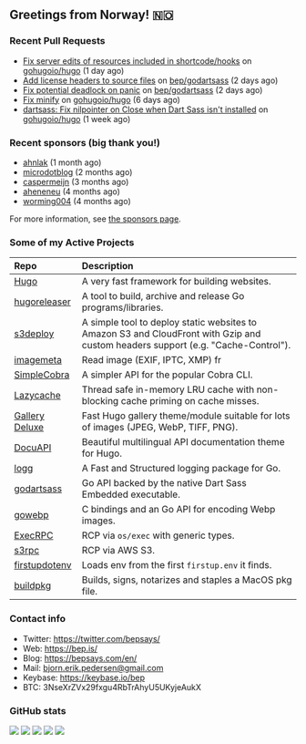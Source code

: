 ## Greetings from Norway! 🇳🇴

### Recent Pull Requests

- [Fix server edits of resources included in shortcode/hooks](https://github.com/gohugoio/hugo/pull/13094) on [gohugoio/hugo](https://github.com/gohugoio/hugo) (1 day ago)
- [Add license headers to source files](https://github.com/bep/godartsass/pull/33) on [bep/godartsass](https://github.com/bep/godartsass) (2 days ago)
- [Fix potential deadlock on  panic](https://github.com/bep/godartsass/pull/32) on [bep/godartsass](https://github.com/bep/godartsass) (2 days ago)
- [Fix minify](https://github.com/gohugoio/hugo/pull/13083) on [gohugoio/hugo](https://github.com/gohugoio/hugo) (6 days ago)
- [dartsass: Fix nilpointer on Close when Dart Sass isn&#39;t installed](https://github.com/gohugoio/hugo/pull/13077) on [gohugoio/hugo](https://github.com/gohugoio/hugo) (1 week ago)

### Recent sponsors (big thank you!)

- [ahnlak](https://github.com/ahnlak) (1 month ago)
- [microdotblog](https://github.com/microdotblog) (2 months ago)
- [caspermeijn](https://github.com/caspermeijn) (3 months ago)
- [aheneneu](https://github.com/aheneneu) (4 months ago)
- [worming004](https://github.com/worming004) (4 months ago)

For more information, see [the sponsors page](https://github.com/sponsors/bep/).

### Some of my Active Projects

| Repo  | Description |
| :---------------------------------------- | :------------------------------------------- |
| [Hugo](https://github.com/gohugoio/hugo)|A very fast framework for building websites. |
| [hugoreleaser](https://github.com/gohugoio/hugoreleaser)| A tool to build, archive and release Go programs/libraries.  |
| [s3deploy](https://github.com/bep/s3deploy)| A simple tool to deploy static websites to Amazon S3 and CloudFront with Gzip and custom headers support (e.g. "Cache-Control").|
| [imagemeta](https://github.com/bep/imagemeta)| Read image (EXIF, IPTC, XMP) fr|
| [SimpleCobra](https://github.com/bep/simplecobra)|A simpler API for the popular Cobra CLI.|
| [Lazycache](https://github.com/bep/lazycache)| Thread safe in-memory LRU cache with non-blocking cache priming on cache misses.  |
| [Gallery Deluxe](https://github.com/bep/gallerydeluxe)|Fast Hugo gallery theme/module suitable for lots of images (JPEG, WebP, TIFF, PNG).|
| [DocuAPI](https://github.com/bep/docuapi)| Beautiful multilingual API documentation theme for Hugo.  |
| [logg](https://github.com/bep/logg)| A Fast and Structured logging package for Go.  |
| [godartsass](https://github.com/bep/godartsass)| Go API backed by the native Dart Sass Embedded executable. |
| [gowebp](https://github.com/bep/gowebp)|C bindings and an Go API for encoding Webp images. |
| [ExecRPC](https://github.com/bep/execrpc)|RCP via `os/exec` with generic types.  |
| [s3rpc](https://github.com/bep/s3rpc)|RCP via AWS S3.|
| [firstupdotenv](https://github.com/bep/firstupdotenv)|Loads env from the first `firstup.env` it finds. |
| [buildpkg](https://github.com/bep/buildpkg)| Builds, signs, notarizes and staples a MacOS pkg file. |

### Contact info
- Twitter: https://twitter.com/bepsays/
- Web: https://bep.is/
- Blog: https://bepsays.com/en/
- Mail: bjorn.erik.pedersen@gmail.com
- Keybase: https://keybase.io/bep
- BTC: 3NseXrZVx29fxgu4RbTrAhyU5UKyjeAukX


### GitHub stats

![](https://github-profile-summary-cards.vercel.app/api/cards/profile-details?username=bep&theme=github)
![](https://github-profile-summary-cards.vercel.app/api/cards/repos-per-language?username=bep&theme=github)
![](https://github-profile-summary-cards.vercel.app/api/cards/most-commit-language?username=bep&theme=github)
![](https://github-profile-summary-cards.vercel.app/api/cards/stats?username=bep&theme=github)
![](https://github-profile-summary-cards.vercel.app/api/cards/productive-time?username=bep&theme=github)
